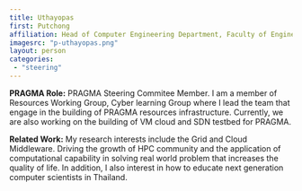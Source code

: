 ```yaml
---
title: Uthayopas 
first: Putchong
affiliation: Head of Computer Engineering Department, Faculty of Engineering, Kasetsart University
imagesrc: "p-uthayopas.png"
layout: person
categories:
 - "steering"
---
```


**PRAGMA Role:** PRAGMA Steering Commitee Member. I am a member of Resources
Working Group, Cyber learning Group where I lead the team that engage in the
building of PRAGMA resources infrastructure. Currently, we are also working on
the building of VM cloud and SDN testbed for PRAGMA.

**Related Work:** My research interests include the Grid and Cloud Middleware.
Driving the growth of HPC community and the application of computational
capability in solving real world problem that increases the quality of life.
In addition, I also interest in how to educate next generation computer
scientists in Thailand.

